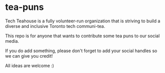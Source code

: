 # tea-puns

Tech Teahouse is a fully volunteer-run organization that is striving to build a diverse and inclusive Toronto tech communi-tea. 

This repo is for anyone that wants to contribute some tea puns to our social media.

If you do add something, please don't forget to add your social handles so we can give you credit!

 All ideas are welcome :)

